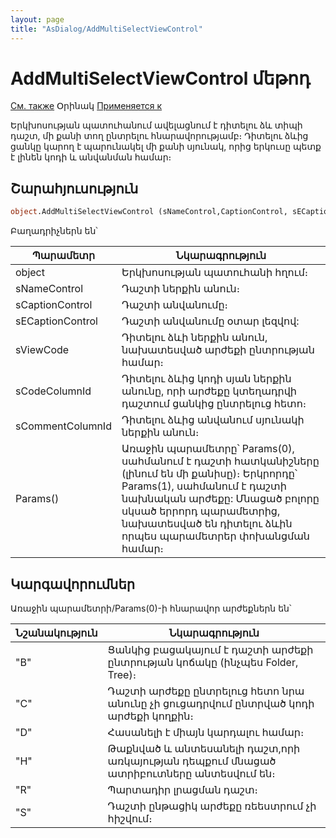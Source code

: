 ```yaml
---
layout: page
title: "AsDialog/AddMultiSelectViewControl"
---
```



# AddMultiSelectViewControl մեթոդ

[См. также](AddViewControl.md) Օրինակ [Применяется к](../Asustpar.md)

Երկխոսության պատուհանում ավելացնում է դիտելու ձև տիպի դաշտ, մի քանի տող ընտրելու հնարավորությամբ։ Դիտելու ձևից ցանկը կարող է պարունակել մի քանի սյունակ, որից երկուսը պետք է լինեն կոդի և անվանման համար։  


## Շարահյուսություն

``` vb
object.AddMultiSelectViewControl (sNameControl,CaptionControl, sЕCaptionControl, sViewCode, sCodeColumnId, sCommentColumnId,Params())
```

Բաղադրիչներն են՝


| Պարամետր | Նկարագրություն |
|--|--|
| object | Երկխոսության պատուհանի հղում։|
| sNameControl | Դաշտի ներքին անուն։ |
| sCaptionControl | Դաշտի անվանումը։ |
| sЕCaptionControl | Դաշտի անվանումը օտար լեզվով: |
| sViewCode | Դիտելու ձևի ներքին անուն, նախատեսված արժեքի ընտրության համար։ |
| sCodeColumnId | Դիտելու ձևից կոդի սյան ներքին անունը, որի արժեքը կտեղադրվի դաշտում ցանկից ընտրելուց հետո։ |
| sCommentColumnId| Դիտելու ձևից անվանում սյունակի ներքին անուն։ |
| Params() | Առաջին պարամետրը՝ Params(0), սահմանում է դաշտի հատկանիշները (լինում են մի քանիսը)։  Երկրորդը՝ Params(1), սահմանում է դաշտի նախնական արժեքը: Մնացած բոլորը սկսած երրորդ պարամետրից, նախատեսված են դիտելու ձևին որպես պարամետրեր փոխանցման համար։ |


## Կարգավորումներ

Առաջին պարամետրի/Params(0)-ի հնարավոր արժեքներն են՝

| Նշանակություն | Նկարագրություն |
|--|--|
| "B" | Ցանկից բացակայում է դաշտի արժեքի ընտրության կոճակը (ինչպես Folder, Tree)։ |
| "C" | Դաշտի արժեքը ընտրելուց հետո նրա անունը չի ցուցադրվում ընտրված կոդի արժեքի կողքին։ |
| "D" | Հասանելի է միայն կարդալու համար։ |
| "H" | Թաքնված և անտեսանելի դաշտ,որի առկայության դեպքում մնացած ատրիբուտները անտեսվում են։ |
| "R" | Պարտադիր լրացման դաշտ։ |
| "S" | Դաշտի ընթացիկ արժեքը ռեեստրում չի հիշվում։ |

